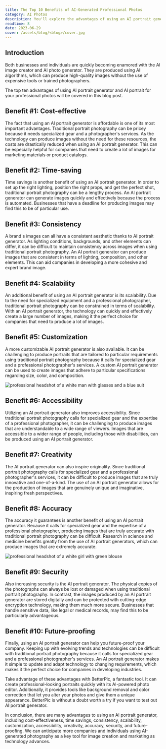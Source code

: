 ```yaml
---
title: The Top 10 Benefits of AI-Generated Professional Photos
category: AI Photos
description: You'll explore the advantages of using an AI portrait generator for professional photos. Traditional portrait photography can be expensive and time-consuming, requiring specialized equipment and professional photographers.
readtime: 8
date: 2023-06-29
cover: /assets/blog/<blog>/cover.jpg
---
```

## Introduction
Both businesses and individuals are quickly becoming enamored with the AI image creator and AI photo generator. They are produced using AI algorithms, which can produce high-quality images without the use of expensive tools or trained photographers.

The top ten advantages of using AI portrait generator and AI portrait for your professional photos will be covered in this blog post.

## Benefit #1: Cost-effective
The fact that using an AI portrait generator is affordable is one of its most important advantages. Traditional portrait photography can be pricey because it needs specialized gear and a photographer's services. As the technology can produce images without the need for these resources, the costs are drastically reduced when using an AI portrait generator. This can be especially helpful for companies that need to create a lot of images for marketing materials or product catalogs.

## Benefit #2: Time-saving
Time savings is another benefit of using an AI portrait generator. In order to set up the right lighting, position the right props, and get the perfect shot, traditional portrait photography can be a lengthy process. An AI portrait generator can generate images quickly and effectively because the process is automated.
Businesses that have a deadline for producing images may find this to be of particular use.

## Benefit #3: Consistency
A brand's images can all have a consistent aesthetic thanks to AI portrait generator. As lighting conditions, backgrounds, and other elements can differ, it can be difficult to maintain consistency across images when using traditional portrait photography. An AI portrait generator can produce images that are consistent in terms of lighting, composition, and other elements. This can aid companies in developing a more cohesive and expert brand image.

## Benefit #4: Scalability
An additional benefit of using an AI portrait generator is its scalability. Due to the need for specialized equipment and a professional photographer, traditional portrait photography can be constrained in terms of scalability. With an AI portrait generator, the technology can quickly and effectively create a large number of images, making it the perfect choice for companies that need to produce a lot of images.

## Benefit #5: Customization
A more customizable AI portrait generator is also available. It can be challenging to produce portraits that are tailored to particular requirements using traditional portrait photography because it calls for specialized gear and a professional photographer's services. A custom AI portrait generator can be used to create images that adhere to particular specifications regarding size, color, and composition.

![professional headshot of a white man with glasses and a blue suit](https://www.betterpic.io/_vercel/image?url=/assets/blog/media/type1/headshot_1.jpg&w=768&q=70)

## Benefit #6: Accessibility
Utilizing an AI portrait generator also improves accessibility.
Since traditional portrait photography calls for specialized gear and the expertise of a professional photographer, it can be challenging to produce images that are understandable to a wide range of viewers.
Images that are accessible to a wider range of people, including those with disabilities, can be produced using an AI portrait generator.

## Benefit #7: Creativity
The AI portrait generator can also inspire originality. Since traditional portrait photography calls for specialized gear and a professional photographer's services, it can be difficult to produce images that are truly innovative and one-of-a-kind. The use of an AI portrait generator allows for the production of images that are genuinely unique and imaginative, inspiring fresh perspectives.

## Benefit #8: Accuracy
The accuracy it guarantees is another benefit of using an AI portrait generator. Because it calls for specialized gear and the expertise of a professional photographer, producing images that are truly accurate with traditional portrait photography can be difficult. Research in science and medicine benefits greatly from the use of AI portrait generators, which can produce images that are extremely accurate.

![professional headshot of a white girl with green blouse](https://www.betterpic.io/_vercel/image?url=/assets/blog/media/type1/headshot_4.jpg&w=768&q=70)

## Benefit #9: Security
Also increasing security is the AI portrait generator. The physical copies of the photographs can always be lost or damaged when using traditional portrait photography. In contrast, the images produced by an AI portrait generator are stored digitally and can be protected with cutting-edge encryption technology, making them much more secure. Businesses that handle sensitive data, like legal or medical records, may find this to be particularly advantageous.

## Benefit #10: Future-proofing
Finally, using an AI portrait generator can help you future-proof your company. Keeping up with evolving trends and technologies can be difficult with traditional portrait photography because it calls for specialized gear and a professional photographer's services.
An AI portrait generator makes it simple to update and adapt technology to changing requirements, which makes it the perfect choice for companies in developing industries.

Take advantage of these advantages with BetterPic, a fantastic tool.
It can create professional-looking portraits quickly with its AI-powered photo editor.
Additionally, it provides tools like background removal and color correction that let you alter your photos and give them a unique appearance.
BetterPic is without a doubt worth a try if you want to test out AI portrait generator.

In conclusion, there are many advantages to using an AI portrait generator, including cost-effectiveness, time savings, consistency, scalability, customization, accessibility, creativity, accuracy, security, and future-proofing. We can anticipate more companies and individuals using AI-generated photography as a key tool for image creation and marketing as technology advances.

